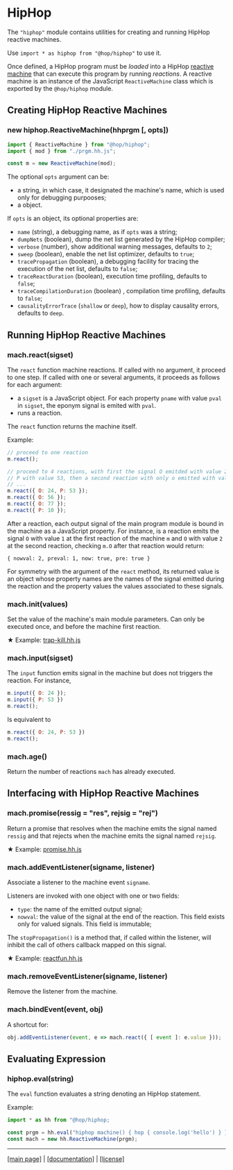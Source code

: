 <!-- ${ var doc = require("hopdoc") } -->

HipHop
======

The `"hiphop"` module contains utilities for creating and running
HipHop reactive machines.

Use `import * as hiphop from "@hop/hiphop"` to use it.

Once defined, a HipHop program must be _loaded_ into a HipHop
[reactive machine](./api.md) that can execute this program by
running _reactions_. A reactive machine is an instance of the
JavaScript `ReactiveMachine` class which is exported by the
`@hop/hiphop` module.


Creating HipHop Reactive Machines
---------------------------------

### new hiphop.ReactiveMachine(hhprgm [, opts]) ###
<!-- [:server@glyphicon glyphicon-tag constructor] -->

```javascript
import { ReactiveMachine } from "@hop/hiphop";
import { mod } from "./prgm.hh.js";

const m = new ReactiveMachine(mod);
```

The optional `opts` argument can be:

  * a string, in which case, it designated the machine's name, which is used
  only for debugging purpooses;
  * a object.
  
If `opts` is an object, its optional properties are:

  * `name` (string), a debugging name, as if `opts` was a string;
  * `dumpNets` (boolean), dump the net list generated by the HipHop compiler;
  * `verbose` (number), show additional warning messages, defaults to `2`;
  * `sweep` (boolean), enable the net list optimizer, defaults to `true`;
  * `tracePropagation` (boolean), a debugging facility for tracing the 
  execution of the net list, defaults to `false`;
  * `traceReactDuration` (boolean), execution time profiling, defaults to
  `false`;
  * `traceCompilationDuration` (boolean) , compilation time profiling,
  defaults to `false`;
  * `causalityErrorTrace` (`shallow` or `deep`), how to display causality 
  errors, defaults to `deep`.


Running HipHop Reactive Machines
--------------------------------

### mach.react(sigset) ###
<!-- [:@glyphicon glyphicon-tag function] -->

The `react` function machine reactions. If called with no argument,
it proceed to one step. If called with one or several arguments, it
proceeds as follows for each argument:

  * a `sigset` is a JavaScript object. For each property `pname` with
 value `pval` in `sigset`, the eponym signal is emited with `pval`.
  * runs a reaction.


The `react` function returns the machine itself. 

Example:

```javascript
// proceed to one reaction
m.react(); 

// proceed to 4 reactions, with first the signal O emitded with value 24,
// P with value 53, then a second reaction with only o emitted with value 56,
// ...
m.react({ O: 24, P: 53 });
m.react({ O: 56 });
m.react({ O: 77 });
m.react({ P: 10 });
```

After a reaction, each output signal of the main program module is
bound in the machine as a JavaScript property. For instance, is a
reaction emits the signal `O` with value `1` at the first reaction
of the machine `m` and `O` with value `2` at the second reaction, checking 
`m.O` after that reaction would return:

```
{ nowval: 2, preval: 1, now: true, pre: true }
```

For symmetry with the argument of the `react` method, its returned
value is an object whose property names are the names of the signal
emitted during the reaction and the property values the values
associated to these signals.


### mach.init(values) ###
<!-- [:@glyphicon glyphicon-tag function] -->

Set the value of the machine's main module parameters. Can only be executed
once, and before the machine first reaction.

&#x2605; Example: [trap-kill.hh.js](../test/trap-kill.hh.js)


### mach.input(sigset) ###
<!-- [:@glyphicon glyphicon-tag function] -->

The `input` function emits signal in the machine but does not
triggers the reaction. For instance,

```javascript
m.input({ O: 24 });
m.input({ P: 53 })
m.react();
```

Is equivalent to

```javascript
m.react({ O: 24, P: 53 })
m.react();
```

### mach.age() ###

Return the number of reactions `mach` has already executed.


Interfacing with HipHop Reactive Machines
-----------------------------------------

### mach.promise(ressig = "res", rejsig = "rej") ###
<!-- [:@glyphicon glyphicon-tag function] -->

Return a promise that resolves when the machine emits the signal named
`ressig` and that rejects when the machine emits the signal named `rejsig`.


&#x2605; Example: [promise.hh.js](../test/promise.hh.js)


### mach.addEventListener(signame, listener) ###
<!-- [:@glyphicon glyphicon-tag function] -->

Associate a listener to the machine event `signame`.

Listeners are invoked with one object with one or two fields:

  * `type`: the name of the emitted output signal;
  * `nowval`: the value of the signal at the end of the reaction.
 This field exists only for valued signals. This field is immutable;


The `stopPropagation()` is a method that, if called within the listener, will
inhibit the call of others callback mapped on this signal.

&#x2605; Example: [reactfun.hh.js](../test/reactfun.hh.js)


### mach.removeEventListener(signame, listener) ###
<!-- [:@glyphicon glyphicon-tag function] -->

Remove the listener from the machine.


### mach.bindEvent(event, obj) ###
<!-- [:@glyphicon glyphicon-tag function] -->

A shortcut for:

```javascript
obj.addEventListener(event, e => mach.react({ [ event ]: e.value }));
```


Evaluating Expression
---------------------

### hiphop.eval(string) ###
<!-- [:@glyphicon glyphicon-tag function] -->

The `eval` function evaluates a string denoting an HipHop statement.

Example:

```javascript
import * as hh from "@hop/hiphop;

const prgm = hh.eval("hiphop machine() { hop { console.log('hello') } });
const mach = new hh.ReactiveMachine(prgm);
```

- - - - - - - - - - - - - - - - - - - - - - - - - - - 
[[main page]](../README.md) | [[documentation]](./README.md)  | [[license]](./license.md)

